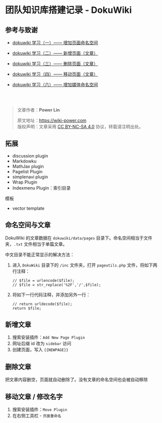 # 团队知识库搭建记录 - DokuWiki

## 参考与致谢

- [dokuwiki 学习（一）—— 增加页面命名空间](https://blog.csdn.net/wszll_Alex/article/details/80246721)
- [dokuwiki 学习（二）—— 新增页面（文章）](https://blog.csdn.net/wszll_Alex/article/details/80246836)
- [dokuwiki 学习（三）—— 删除页面（文章）](https://blog.csdn.net/wszll_Alex/article/details/80252098)
- [dokuwiki 学习（四）—— 移动页面（文章）](https://blog.csdn.net/wszll_Alex/article/details/80252132)

- [dokuwiki 学习（六）—— 增加媒体命名空间](https://blog.csdn.net/wszll_Alex/article/details/80252201)

<br />

<br />

> 文章作者：**Power Lin**
>
> 原文地址：<https://wiki-power.com>  
> 版权声明：文章采用 [CC BY-NC-SA 4.0](https://creativecommons.org/licenses/by/4.0/deed.zh) 协议，转载请注明出处。

## 拓展

- discussion plugin
- Markdowku
- MathJax plugin
- Pagelist Plugin
- simplenavi plugin
- Wrap Plugin
- Indexmenu Plugin：索引目录

模板

- vector template

## 命名空间与文章

DokuWiki 的文章数据在 `dokuwiki/data/pages` 目录下。命名空间相当于文件夹，`.txt` 文件相当于单篇文章。

中文目录不能正常显示的解决方法：

1. 进入 `DokuWiki` 目录下的 `/inc` 文件夹，打开 `pageutils.php` 文件，将如下两行注释：

   ```
   // $file = urlencode($file);
   // $file = str_replace('%2F','/',$file);
   ```

2. 将如下一行代码注释，并添加另外一行：

   ```
   // return urldecode($file);
   return $file;
   ```

## 新增文章

1. 搜索安装插件：`Add New Page Plugin`
2. 网址后缀 id 改为 `sidebar` 访问
3. 创建页面，写入 `{{NEWPAGE}}`

## 删除文章

把文章内容删空，页面就自动删除了。没有文章的命名空间也会被自动移除

## 移动文章 / 修改名字

1. 搜索安装插件：`Move Plugin`
2. 在右侧工具栏 - `页面重命名`
